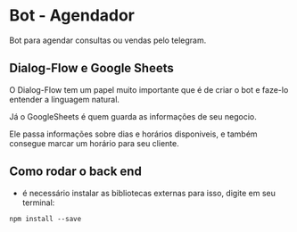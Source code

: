 # Bot - Agendador

Bot para agendar consultas ou vendas pelo telegram.  


## Dialog-Flow e Google Sheets 

O Dialog-Flow tem um papel muito importante que é de criar o bot e faze-lo entender a linguagem natural. 

Já o GoogleSheets é quem guarda as informações de seu negocio. 

Ele passa informações sobre dias e horários disponiveis, e também consegue marcar um horário para seu cliente.  


## Como rodar o back end 

- é necessário instalar as bibliotecas externas para isso, digite em seu terminal: 

```shell 
npm install --save
```
